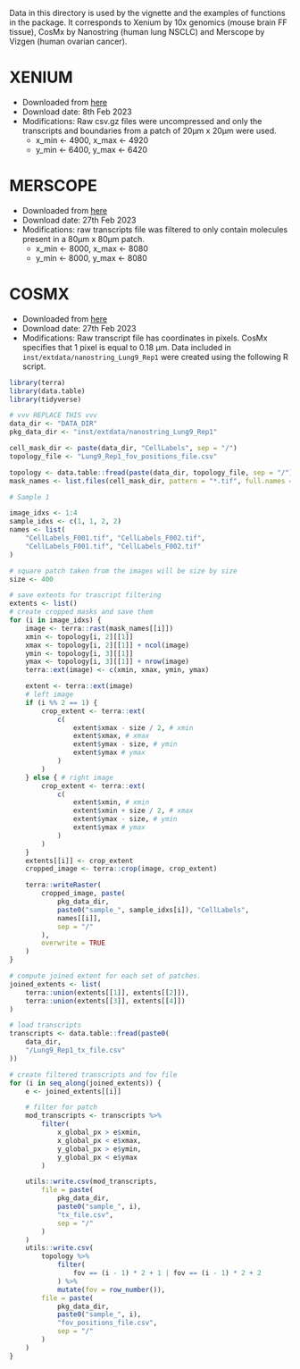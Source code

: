 Data in this directory is used by the vignette and the examples of functions
in the package. It corresponds to Xenium by 10x genomics (mouse brain FF
tissue), CosMx by Nanostring (human lung NSCLC) and Merscope by Vizgen (human
ovarian cancer).

# XENIUM
- Downloaded from [here](https://www.10xgenomics.com/resources/datasets/fresh-frozen-mouse-brain-replicates-1-standard)
- Download date: 8th Feb 2023
- Modifications: Raw csv.gz files were uncompressed and only the transcripts
and boundaries from a patch of 20µm x 20µm were used. 
    - x_min <- 4900, x_max <- 4920
    - y_min <- 6400, y_max <- 6420

# MERSCOPE
- Downloaded from [here](https://console.cloud.google.com/storage/browser/vz-ffpe-showcase/HumanOvarianCancerPatient2Slice2?pageState=(%22StorageObjectListTable%22:(%22f%22:%22%255B%255D%22))&prefix=&forceOnObjectsSortingFiltering=false)
- Download date: 27th Feb 2023
- Modifications: raw transcripts file was filtered to only contain molecules
present in a 80µm x 80µm patch.
    - x_min <- 8000, x_max <- 8080
    - y_min <- 8000, y_max <- 8080 

# COSMX
- Downloaded from [here](https://nanostring.com/products/cosmx-spatial-molecular-imager/nsclc-ffpe-dataset/)
- Download date: 27th Feb 2023
- Modifications: Raw transcript file has coordinates in pixels. CosMx specifies that 1 pixel is equal to 0.18 µm. Data included in `inst/extdata/nanostring_Lung9_Rep1` were created using the following R script.

```r
library(terra)
library(data.table)
library(tidyverse)

# vvv REPLACE THIS vvv
data_dir <- "DATA_DIR"
pkg_data_dir <- "inst/extdata/nanostring_Lung9_Rep1"

cell_mask_dir <- paste(data_dir, "CellLabels", sep = "/")
topology_file <- "Lung9_Rep1_fov_positions_file.csv"

topology <- data.table::fread(paste(data_dir, topology_file, sep = "/"))
mask_names <- list.files(cell_mask_dir, pattern = "*.tif", full.names = TRUE)

# Sample 1

image_idxs <- 1:4
sample_idxs <- c(1, 1, 2, 2)
names <- list(
    "CellLabels_F001.tif", "CellLabels_F002.tif",
    "CellLabels_F001.tif", "CellLabels_F002.tif"
)

# square patch taken from the images will be size by size
size <- 400

# save extents for trascript filtering
extents <- list()
# create cropped masks and save them
for (i in image_idxs) {
    image <- terra::rast(mask_names[[i]])
    xmin <- topology[i, 2][[1]]
    xmax <- topology[i, 2][[1]] + ncol(image)
    ymin <- topology[i, 3][[1]]
    ymax <- topology[i, 3][[1]] + nrow(image)
    terra::ext(image) <- c(xmin, xmax, ymin, ymax)

    extent <- terra::ext(image)
    # left image
    if (i %% 2 == 1) {
        crop_extent <- terra::ext(
            c(
                extent$xmax - size / 2, # xmin
                extent$xmax, # xmax
                extent$ymax - size, # ymin
                extent$ymax # ymax
            )
        )
    } else { # right image
        crop_extent <- terra::ext(
            c(
                extent$xmin, # xmin
                extent$xmin + size / 2, # xmax
                extent$ymax - size, # ymin
                extent$ymax # ymax
            )
        )
    }
    extents[[i]] <- crop_extent
    cropped_image <- terra::crop(image, crop_extent)

    terra::writeRaster(
        cropped_image, paste(
            pkg_data_dir,
            paste0("sample_", sample_idxs[i]), "CellLabels",
            names[[i]],
            sep = "/"
        ),
        overwrite = TRUE
    )
}

# compute joined extent for each set of patches.
joined_extents <- list(
    terra::union(extents[[1]], extents[[2]]),
    terra::union(extents[[3]], extents[[4]])
)

# load transcripts
transcripts <- data.table::fread(paste0(
    data_dir,
    "/Lung9_Rep1_tx_file.csv"
))

# create filtered transcripts and fov file
for (i in seq_along(joined_extents)) {
    e <- joined_extents[[i]]

    # filter for patch
    mod_transcripts <- transcripts %>%
        filter(
            x_global_px > e$xmin,
            x_global_px < e$xmax,
            y_global_px > e$ymin,
            y_global_px < e$ymax
        )

    utils::write.csv(mod_transcripts,
        file = paste(
            pkg_data_dir,
            paste0("sample_", i),
            "tx_file.csv",
            sep = "/"
        )
    )
    utils::write.csv(
        topology %>%
            filter(
                fov == (i - 1) * 2 + 1 | fov == (i - 1) * 2 + 2
            ) %>%
            mutate(fov = row_number()),
        file = paste(
            pkg_data_dir,
            paste0("sample_", i),
            "fov_positions_file.csv",
            sep = "/"
        )
    )
}
```
